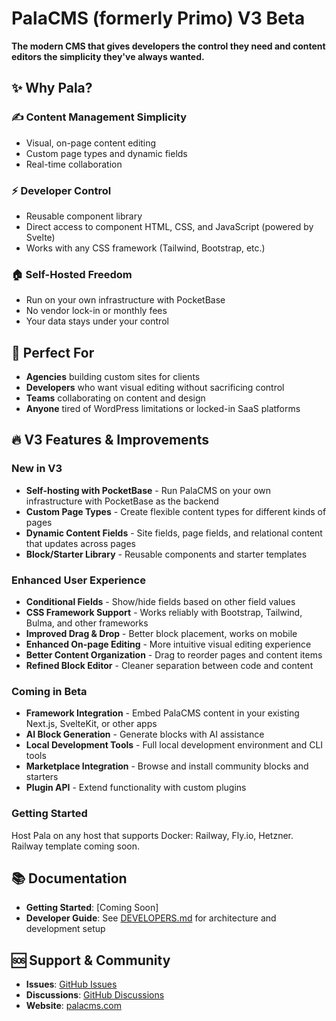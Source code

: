 # PalaCMS (formerly Primo) V3 Beta

**The modern CMS that gives developers the control they need and content editors the simplicity they've always wanted.**

## ✨ Why Pala?

### ✍️ **Content Management Simplicity**

- Visual, on-page content editing
- Custom page types and dynamic fields
- Real-time collaboration

### ⚡️ **Developer Control**

- Reusable component library
- Direct access to component HTML, CSS, and JavaScript (powered by Svelte)
- Works with any CSS framework (Tailwind, Bootstrap, etc.)

### 🏠 **Self-Hosted Freedom**

- Run on your own infrastructure with PocketBase
- No vendor lock-in or monthly fees
- Your data stays under your control

## 🎯 Perfect For

- **Agencies** building custom sites for clients
- **Developers** who want visual editing without sacrificing control
- **Teams** collaborating on content and design
- **Anyone** tired of WordPress limitations or locked-in SaaS platforms

## 🔥 V3 Features & Improvements

### New in V3

- **Self-hosting with PocketBase** - Run PalaCMS on your own infrastructure with PocketBase as the backend
- **Custom Page Types** - Create flexible content types for different kinds of pages
- **Dynamic Content Fields** - Site fields, page fields, and relational content that updates across pages
- **Block/Starter Library** - Reusable components and starter templates

### Enhanced User Experience

- **Conditional Fields** - Show/hide fields based on other field values
- **CSS Framework Support** - Works reliably with Bootstrap, Tailwind, Bulma, and other frameworks
- **Improved Drag & Drop** - Better block placement, works on mobile
- **Enhanced On-page Editing** - More intuitive visual editing experience
- **Better Content Organization** - Drag to reorder pages and content items
- **Refined Block Editor** - Cleaner separation between code and content

### Coming in Beta

- **Framework Integration** - Embed PalaCMS content in your existing Next.js, SvelteKit, or other apps
- **AI Block Generation** - Generate blocks with AI assistance
- **Local Development Tools** - Full local development environment and CLI tools
- **Marketplace Integration** - Browse and install community blocks and starters
- **Plugin API** - Extend functionality with custom plugins

### Getting Started
Host Pala on any host that supports Docker: Railway, Fly.io, Hetzner. Railway template coming soon. 

## 📚 Documentation

- **Getting Started**: [Coming Soon]
- **Developer Guide**: See [DEVELOPERS.md](DEVELOPERS.md) for architecture and development setup

## 🆘 Support & Community

- **Issues**: [GitHub Issues](https://github.com/palacms/palacms/issues)
- **Discussions**: [GitHub Discussions](https://github.com/palacms/palacms/discussions)
- **Website**: [palacms.com](https://palacms.com)
